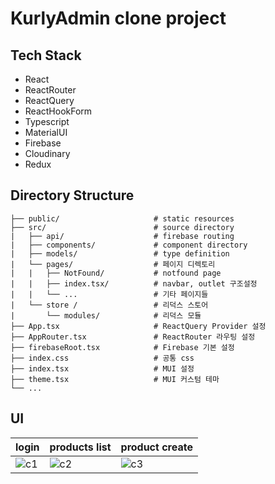 # KurlyAdmin clone project

## Tech Stack

- React
- ReactRouter
- ReactQuery
- ReactHookForm
- Typescript
- MaterialUI
- Firebase
- Cloudinary
- Redux

## Directory Structure

    ├── public/                     # static resources
    ├── src/                        # source directory
    |   ├── api/                    # firebase routing
    |   ├── components/             # component directory
    |   ├── models/                 # type definition
    |   └── pages/                  # 페이지 디렉토리
    |   |   ├── NotFound/           # notfound page
    |   |   ├── index.tsx/          # navbar, outlet 구조설정
    |   |   └── ...                 # 기타 페이지들
    |   └── store /                 # 리덕스 스토어
    |       └── modules/            # 리덕스 모듈
    ├── App.tsx                     # ReactQuery Provider 설정
    ├── AppRouter.tsx               # ReactRouter 라우팅 설정
    ├── firebaseRoot.tsx            # Firebase 기본 설정
    ├── index.css                   # 공통 css
    ├── index.tsx                   # MUI 설정
    ├── theme.tsx                   # MUI 커스텀 테마
    └── ...

## UI

|login|products list|product create|
|------|---|---|
|![c1](https://user-images.githubusercontent.com/77284671/221919062-7636e24f-dc9e-451d-b83d-44ee1d4daa86.png)|![c2](https://user-images.githubusercontent.com/77284671/221919208-53616bf1-1fd3-4c64-9cba-1d5448078cd0.png)|![c3](https://user-images.githubusercontent.com/77284671/221919243-eb5e5cc0-82f5-4c2f-bd8d-331b8fc211ed.png)



